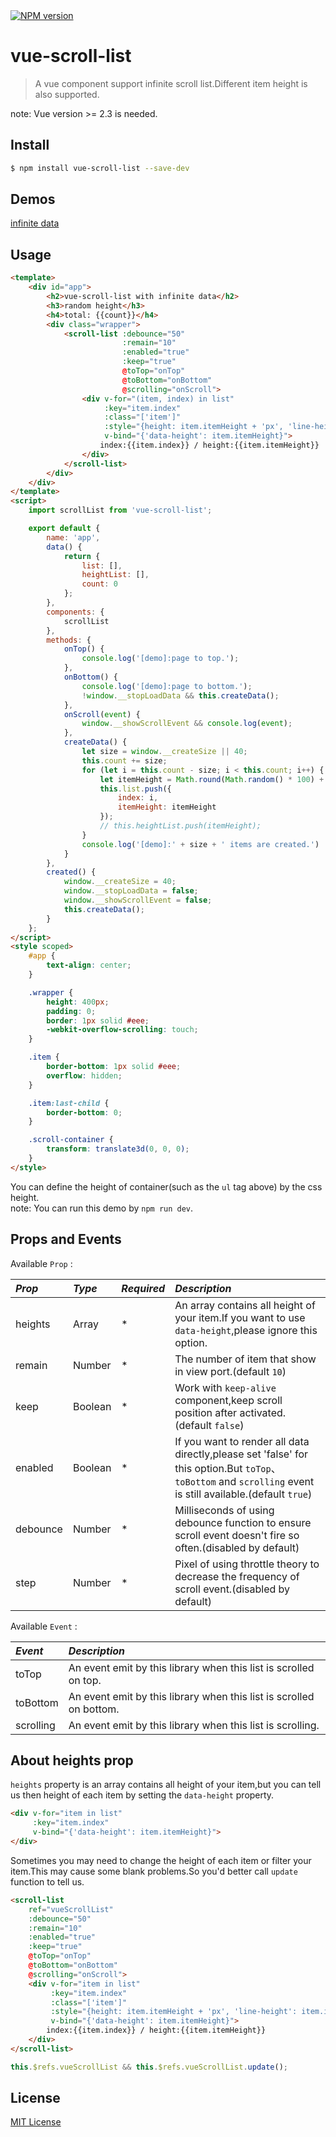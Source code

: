 <a href="https://www.npmjs.com/package/vue-scroll-list">
    <img src="https://img.shields.io/npm/v/vue-scroll-list.svg?style=flat" alt="NPM version">
</a>

# vue-scroll-list
> A vue component support infinite scroll list.Different item height is also supported.
 
note: Vue version >= 2.3 is needed.

## Install

```bash
$ npm install vue-scroll-list --save-dev
```

## Demos

[infinite data](http://freeui.org/vue-scroll-list/)

## Usage

```html
<template>
    <div id="app">
        <h2>vue-scroll-list with infinite data</h2>
        <h3>random height</h3>
        <h4>total: {{count}}</h4>
        <div class="wrapper">
            <scroll-list :debounce="50"
                         :remain="10"
                         :enabled="true"
                         :keep="true"
                         @toTop="onTop"
                         @toBottom="onBottom"
                         @scrolling="onScroll">
                <div v-for="(item, index) in list"
                     :key="item.index"
                     :class="['item']"
                     :style="{height: item.itemHeight + 'px', 'line-height': item.itemHeight + 'px'}"
                     v-bind="{'data-height': item.itemHeight}">
                    index:{{item.index}} / height:{{item.itemHeight}}
                </div>
            </scroll-list>
        </div>
    </div>
</template>
<script>
    import scrollList from 'vue-scroll-list';

    export default {
        name: 'app',
        data() {
            return {
                list: [],
                heightList: [],
                count: 0
            };
        },
        components: {
            scrollList
        },
        methods: {
            onTop() {
                console.log('[demo]:page to top.');
            },
            onBottom() {
                console.log('[demo]:page to bottom.');
                !window.__stopLoadData && this.createData();
            },
            onScroll(event) {
                window.__showScrollEvent && console.log(event);
            },
            createData() {
                let size = window.__createSize || 40;
                this.count += size;
                for (let i = this.count - size; i < this.count; i++) {
                    let itemHeight = Math.round(Math.random() * 100) + 40;
                    this.list.push({
                        index: i,
                        itemHeight: itemHeight
                    });
                    // this.heightList.push(itemHeight);
                }
                console.log('[demo]:' + size + ' items are created.')
            }
        },
        created() {
            window.__createSize = 40;
            window.__stopLoadData = false;
            window.__showScrollEvent = false;
            this.createData();
        }
    };
</script>
<style scoped>
    #app {
        text-align: center;
    }

    .wrapper {
        height: 400px;
        padding: 0;
        border: 1px solid #eee;
        -webkit-overflow-scrolling: touch;
    }

    .item {
        border-bottom: 1px solid #eee;
        overflow: hidden;
    }

    .item:last-child {
        border-bottom: 0;
    }

    .scroll-container {
        transform: translate3d(0, 0, 0);
    }
</style>
```
You can define the height of container(such as the `ul` tag above) by the css height.  
note: You can run this demo by `npm run dev`.

## Props and Events

Available `Prop` :

*Prop* | *Type* | *Required* | *Description* |
:--- | :--- | :--- | :--- |
| heights | Array | * | An array contains all height of your item.If you want to use `data-height`,please ignore this option. |
| remain | Number | * | The number of item that show in view port.(default `10`) |
| keep | Boolean | * | Work with `keep-alive` component,keep scroll position after activated.(default `false`) |
| enabled | Boolean | * | If you want to render all data directly,please set 'false' for this option.But `toTop`、`toBottom` and `scrolling` event is still available.(default `true`) |
| debounce | Number | * | Milliseconds of using debounce function to ensure scroll event doesn't fire so often.(disabled by default) |
| step | Number | * | Pixel of using throttle theory to decrease the frequency of scroll event.(disabled by default) |

Available `Event` :

*Event* | *Description* |
:--- | :--- |
| toTop | An event emit by this library when this list is scrolled on top. |
| toBottom | An event emit by this library when this list is scrolled on bottom. |
| scrolling | An event emit by this library when this list is scrolling. |

## About heights prop
`heights` property is an array contains all height of your item,but you can tell us then height of each item by setting the `data-height` property.
```html
<div v-for="item in list"
     :key="item.index"
     v-bind="{'data-height': item.itemHeight}">
</div>
```
Sometimes you may need to change the height of each item or filter your item.This may cause some blank problems.So you'd better call `update` function to tell us.
```html
<scroll-list
    ref="vueScrollList"
    :debounce="50"
    :remain="10"
    :enabled="true"
    :keep="true"
    @toTop="onTop"
    @toBottom="onBottom"
    @scrolling="onScroll">
    <div v-for="item in list"
         :key="item.index"
         :class="['item']"
         :style="{height: item.itemHeight + 'px', 'line-height': item.itemHeight + 'px'}"
         v-bind="{'data-height': item.itemHeight}">
        index:{{item.index}} / height:{{item.itemHeight}}
    </div>
</scroll-list>
```
```js
this.$refs.vueScrollList && this.$refs.vueScrollList.update();
```
## License

[MIT License](https://github.com/KyLeoHC/vue-scroll-list/blob/master/LICENSE)
